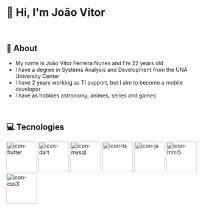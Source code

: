 # 👋 Hi, I'm João Vitor

<br>

## 💬 About

<ul>
  <li>My name is João Vitor Ferreira Nunes and I'm 22 years old</li>
  <li>I have a degree in Systems Analysis and Development from the UNA University Center</li>
  <li>I have 2 years working as TI support, but I aim to become a mobile developer</li>
  <li>I have as hobbies astronomy, animes, series and games</li>
</ul>

<br>

## 💻 Tecnologies

<div style=flex>
  <img alt=icon-flutter src="https://cdn.jsdelivr.net/gh/devicons/devicon@latest/icons/flutter/flutter-original.svg" height=80 width=80/>
  <img alt=icon-dart src="https://cdn.jsdelivr.net/gh/devicons/devicon@latest/icons/dart/dart-original-wordmark.svg" height=80 width=80/>
  <img alt=icon-mysql src="https://cdn.jsdelivr.net/gh/devicons/devicon/icons/mysql/mysql-original-wordmark.svg" height=80 width=80/>
  <img alt="icon-ts "src="https://cdn.jsdelivr.net/gh/devicons/devicon@latest/icons/typescript/typescript-original.svg" height=80 width=80/>
  <img alt=icon-js src="https://cdn.jsdelivr.net/gh/devicons/devicon@latest/icons/javascript/javascript-original.svg" height=80 width=80/>
  <img alt=icon-html5 src="https://cdn.jsdelivr.net/gh/devicons/devicon/icons/html5/html5-original.svg" height=80 width=80/>       
  <img alt=icon-css3 src="https://cdn.jsdelivr.net/gh/devicons/devicon/icons/css3/css3-original.svg" height=80 width=80/>
</div>


